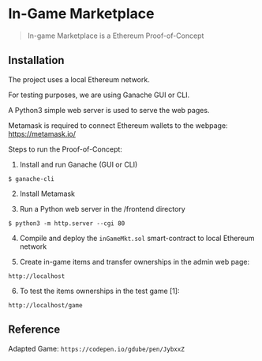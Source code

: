 # In-Game Marketplace
> In-game Marketplace is a Ethereum Proof-of-Concept

## Installation

The project uses a local Ethereum network.

For testing purposes, we are using Ganache GUI or CLI.

A Python3 simple web server is used to serve the web pages.

Metamask is required to connect Ethereum wallets to the webpage: https://metamask.io/

Steps to run the Proof-of-Concept:

1. Install and run Ganache (GUI or CLI)

```$ ganache-cli```

2. Install Metamask

3. Run a Python web server in the /frontend directory

```$ python3 -m http.server --cgi 80```

4. Compile and deploy the ```inGameMkt.sol``` smart-contract to local Ethereum network

5. Create in-game items and transfer ownerships in the admin web page:

```http://localhost```

6. To test the items ownerships in the test game [1]:

```http://localhost/game```


## Reference

Adapted Game: ```https://codepen.io/gdube/pen/JybxxZ```